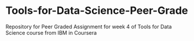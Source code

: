 # Tools-for-Data-Science-Peer-Grade

Repository for Peer Graded Assignment for week 4 of Tools for Data Science course from IBM in Coursera

